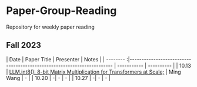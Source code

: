 # Paper-Group-Reading
Repository for weekly paper reading
## Fall 2023
| Date | Paper Title | Presenter | Notes |
| -------- :|----------------------------------------------------------------------- | ----------- | ---------- |
| 10.13 | [LLM.int8(): 8-bit Matrix Multiplication for Transformers at Scale;][1] | Ming Wang | - |
| 10.20 |               -| - | - |
| 10.27 |               -| - | - |

[1]:https://arxiv.org/abs/2208.07339
